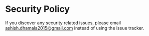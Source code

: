# Security Policy

If you discover any security related issues, please email ashish.dhamala2015@gmail.com instead of using the issue tracker.
